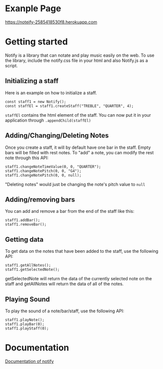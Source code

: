 # Exanple Page

https://noteify-2585418530f8.herokuapp.com

# Getting started

Notify is a library that can notate and play music easily on the web. To use the library, include the notify.css file in your html and also Notify.js as a script.

## Initializing a staff

Here is an example on how to initialize a staff.

```
const staff1 = new Notify(); 
const staffEl = staff1.createStaff("TREBLE", "QUARTER", 4); 
```
`staffEl` contains the html element of the staff. You can now put it in your application through `.appendChild(staffEl)`

## Adding/Changing/Deleting Notes

Once you create a staff, it will by default have one bar in the staff. Empty bars will be filled with rest notes. To "add" a note, you can modify the rest note through this API:

```
staff1.changeNoteTimeValue(0, 0, "QUARTER"); 
staff1.changeNotePitch(0, 0, "G4"); 
staff1.changeNotePitch(0, 0, null); 
```

"Deleting notes" would just be changing the note's pitch value to `null`

## Adding/removing bars

You can add and remove a bar from the end of the staff like this:

```
staff1.addBar(); 
staff1.removeBar(); 
```

## Getting data

To get data on the notes that have been added to the staff, use the following API:

```
staff1.getAllNotes(); 
staff1.getSelectedNote(); 
```

getSelectedNote will return the data of the currently selected note on the staff and getAllNotes will return the data of all of the notes.

## Playing Sound

To play the sound of a note/bar/staff, use the following API:

```
staff1.playNote(); 
staff1.playBar(0); 
staff1.playStaff(0); 
```

# Documentation

[Documentation of notify](https://noteify-2585418530f8.herokuapp.com/documentation.html)
